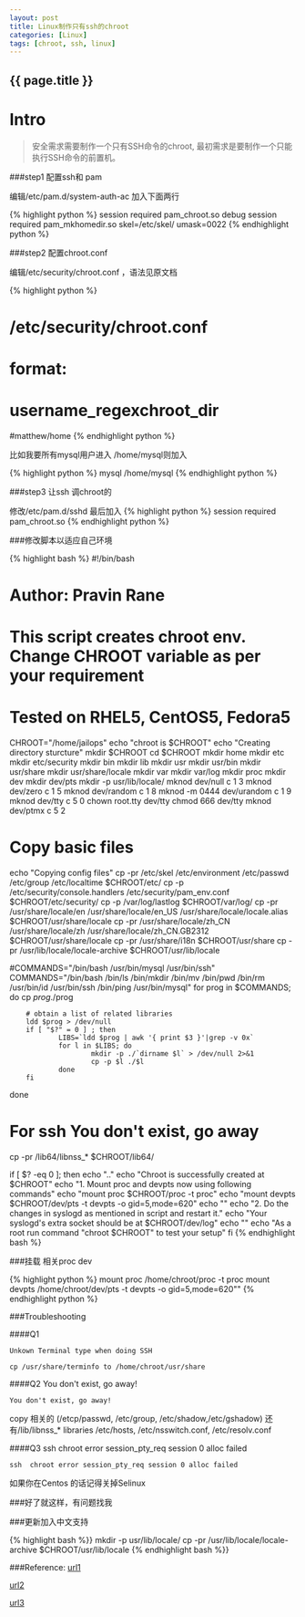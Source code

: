 ```yaml
---
layout: post
title: Linux制作只有ssh的chroot
categories: [Linux]
tags: [chroot, ssh, linux]
---
```

<h2>{{ page.title }}</h2>

Intro
===

>安全需求需要制作一个只有SSH命令的chroot, 最初需求是要制作一个只能执行SSH命令的前置机。

###step1 配置ssh和 pam

编辑/etc/pam.d/system-auth-ac 加入下面两行

{% highlight python %}
session     required      pam_chroot.so debug
session     required      pam_mkhomedir.so skel=/etc/skel/ umask=0022
{% endhighlight python %}

###step2 配置chroot.conf

编辑/etc/security/chroot.conf ，语法见原文档

{% highlight python %}
# /etc/security/chroot.conf
# format:
# username_regexchroot_dir
#matthew/home
{% endhighlight python %}

比如我要所有mysql用户进入 /home/mysql则加入

{% highlight python %}
mysql   /home/mysql
{% endhighlight python %}


###step3 让ssh 调chroot的

修改/etc/pam.d/sshd 最后加入
{% highlight python %}
session   required      pam_chroot.so
{% endhighlight python %}

###修改脚本以适应自己环境

{% highlight bash %}
#!/bin/bash
#
# Author: Pravin Rane
#
# This script creates chroot env. Change CHROOT variable as per your requirement
# Tested on RHEL5, CentOS5, Fedora5

CHROOT="/home/jailops"
echo "chroot is $CHROOT"
echo "Creating directory sturcture"
mkdir $CHROOT
cd $CHROOT
mkdir home
mkdir etc
mkdir etc/security
mkdir bin
mkdir lib
mkdir usr
mkdir usr/bin
mkdir usr/share
mkdir usr/share/locale
mkdir var
mkdir var/log
mkdir proc
mkdir dev
mkdir dev/pts
mkdir -p usr/lib/locale/
mknod dev/null c 1 3
mknod dev/zero c 1 5
mknod dev/random c 1 8
mknod -m 0444 dev/urandom c 1 9
mknod dev/tty c 5 0
chown root.tty dev/tty
chmod 666 dev/tty
mknod dev/ptmx c 5 2

# Copy basic files
echo "Copying config files"
cp -pr /etc/skel /etc/environment /etc/passwd /etc/group /etc/localtime $CHROOT/etc/
cp -p /etc/security/console.handlers /etc/security/pam_env.conf $CHROOT/etc/security/
cp -p /var/log/lastlog $CHROOT/var/log/
cp -pr /usr/share/locale/en /usr/share/locale/en_US /usr/share/locale/locale.alias $CHROOT/usr/share/locale
cp -pr /usr/share/locale/zh_CN /usr/share/locale/zh /usr/share/locale/zh_CN.GB2312 $CHROOT/usr/share/locale
cp -pr /usr/share/i18n $CHROOT/usr/share
cp -pr /usr/lib/locale/locale-archive $CHROOT/usr/lib/locale


#COMMANDS="/bin/bash /usr/bin/mysql /usr/bin/ssh"
COMMANDS="/bin/bash /bin/ls /bin/mkdir /bin/mv /bin/pwd /bin/rm /usr/bin/id /usr/bin/ssh /bin/ping /usr/bin/mysql"
for prog in $COMMANDS;  do
        cp $prog ./$prog

        # obtain a list of related libraries
        ldd $prog > /dev/null
        if [ "$?" = 0 ] ; then
                LIBS=`ldd $prog | awk '{ print $3 }'|grep -v 0x`
                for l in $LIBS; do
                        mkdir -p ./`dirname $l` > /dev/null 2>&1
                        cp -p $l ./$l
                done
        fi
done

# For ssh You don't exist, go away
cp -pr /lib64/libnss_* $CHROOT/lib64/


if [ $? -eq 0 ]; then
        echo ".."
        echo "Chroot is successfully created at $CHROOT"
        echo "1. Mount proc and devpts now using following commands"
        echo "mount proc $CHROOT/proc -t proc"
        echo "mount devpts $CHROOT/dev/pts -t devpts -o gid=5,mode=620"
        echo ""
        echo "2. Do the changes in syslogd as mentioned in script and restart it."
        echo "Your syslogd's extra socket should be at $CHROOT/dev/log"
        echo ""
        echo "As a root run command \"chroot $CHROOT\" to test your setup"
fi
{% endhighlight bash %}


###挂载 相关proc dev

{% highlight python %}
mount proc /home/chroot/proc -t proc
mount devpts /home/chroot/dev/pts -t devpts -o gid=5,mode=620""
{% endhighlight python %}

###Troubleshooting

####Q1 

    Unkown Terminal type when doing SSH

`cp /usr/share/terminfo to /home/chroot/usr/share`


####Q2 You don't exist, go away!

    You don't exist, go away!


copy 相关的 (/etcp/passwd, /etc/group, /etc/shadow,/etc/gshadow)
还有/lib/libnss_* libraries /etc/hosts, /etc/nsswitch.conf, /etc/resolv.conf


####Q3 ssh  chroot error session_pty_req session 0 alloc failed  

    ssh  chroot error session_pty_req session 0 alloc failed  


如果你在Centos 的话记得关掉Selinux

###好了就这样，有问题找我


###更新加入中文支持

{% highlight bash %}}
mkdir -p usr/lib/locale/
cp -pr /usr/lib/locale/locale-archive $CHROOT/usr/lib/locale
{% endhighlight bash %}}

###Reference: 
[url1](http://www.systemonix.com/2012/06/chroot-linux.html+&cd=4&hl=en&ct=clnk&gl=us)

[url2](http://lccnetvip.pixnet.net/blog/post/32937893--%E7%8E%A9%E7%8E%A9-ssh-%2B-chroot-%E7%B0%A1%E6%98%93%E7%92%B0%E5%A2%83%E6%9E%B6%E8%A8%AD)

[url3](http://allanfeid.com/content/creating-chroot-jail-ssh-access)
